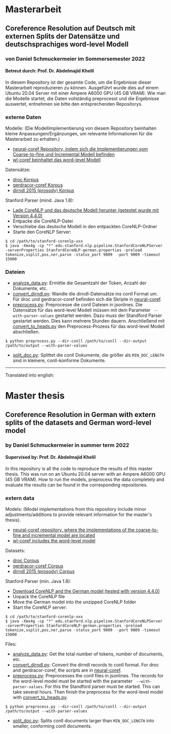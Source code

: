 # Masterarbeit
## Coreference Resolution auf Deutsch mit externen Splits der Datensätze und deutschsprachiges word-level Modell

### von Daniel Schmuckermeier im Sommersemester 2022
#### Betreut durch:  Prof. Dr. Abdelmajid Khelil

In diesem Repository ist der gesamte Code, um die Ergebnisse dieser Masterarbeit reproduzieren zu können. Ausgeführt wurde dies auf einem Ubuntu 20.04 Server mit einer Ampere A6000 GPU (45 GB VRAM).
Wie man die Modelle startet, die Daten vollständig preprocesst und die Ergebnisse auswertet, entnehmen sie bitte den entsprechenden Repositorys.

### externe Daten
Modelle: (Die Modellimplementierung von diesem Repository beinhalten kleine Anpassungen/Ergänzungen, um relevante Informationen für die Masterarbeit zu erhalten.)
- [neural-coref Repository, indem sich die Implementierungen vom Coarse-to-fine und Incremental Modell befinden](https://github.com/uhh-lt/neural-coref)
- [wl-coref beinhaltet das word-level Modell](https://github.com/vdobrovolskii/wl-coref)

Datensätze:
- [droc Korpus](https://gitlab2.informatik.uni-wuerzburg.de/kallimachos/DROC-Release)
- [gerdracor-coref Korpus](https://github.com/quadrama/gerdracor-coref)
- [dirndl 2015 (prosody) Korpus](https://www.ims.uni-stuttgart.de/en/research/resources/corpora/dirndl/)

Stanford Parser (mind. Java 1.8):
- [Lade CoreNLP und das deutsche Modell herunter (getestet wurde mit Version 4.4.0)](https://stanfordnlp.github.io/CoreNLP/history.html)
- Entpacke die CoreNLP-Datei
- Verschiebe das deutsche Modell in den entpackten CoreNLP-Ordner
- Starte den CoreNLP Server:
``` 
$ cd /path/to/stanford-corenlp-xxx 
$ java -Xmx4g -cp "*" edu.stanford.nlp.pipeline.StanfordCoreNLPServer -serverProperties StanfordCoreNLP-german.properties -preload tokenize,ssplit,pos,ner,parse -status_port 9009  -port 9009 -timeout 15000 
```

### Dateien
- [analyze_data.py](./Project/analyze_data.py): Ermittle die Gesamtzahl der Token, Anzahl der Dokumente, etc.
- [convert_dirndl.py](./Project/convert_dirndl.py): Wandle die dirndl-Datensätze ins conll Format um. Für droc und gerdracor-coref befinden sich die Skripte in [neural-coref](./Project/neural-coref/).
- [preprocess.py](./Project/preprocess.py): Preprocesse die conll Dateien in jsonlines. Die Datensätze für das word-level Modell müssen mit dem Parameter ``` --with-parser-values``` gestartet werden. Dazu muss der Standford Parser gestartet werden. Dies kann mehrere Stunden dauern. Anschließend mit [convert_to_heads.py](./Project/wl-coref-german/convert_to_heads.py) den Preprocess-Prozess für das word-level Modell abschließen.
```
$ python preprocess.py --dir-conll /path/to/conll --dir-output /path/to/output --with-parser-values
```
- [split_doc.py](./Project/split_doc.py): Splittet die conll Dokumente, die größer als ```MIN_DOC_LENGTH``` sind in kleinere, conll-konforme Dokumente.

---

Translated into english:

# Master thesis
## Coreference Resolution in German with extern splits of the datasets and German word-level model


### by Daniel Schmuckermeier in summer term 2022
#### Supervised by:  Prof. Dr. Abdelmajid Khelil

In this repository is all the code to reproduce the results of this master thesis. This was run on an Ubuntu 20.04 server with an Ampere A6000 GPU (45 GB VRAM).
How to run the models, preprocess the data completely and evaluate the results can be found in the corresponding repositories.

### extern data
Models: (Model implementations from this repository include minor adjustments/additions to provide relevant information for the master's thesis).
- [neural-coref repository, where the implementations of the coarse-to-fine and incremental model are located](https://github.com/uhh-lt/neural-coref)
- [wl-coref includes the word-level model](https://github.com/vdobrovolskii/wl-coref)


Datasets:
- [droc Corpus](https://gitlab2.informatik.uni-wuerzburg.de/kallimachos/DROC-Release)
- [gerdracor-coref Corpus](https://github.com/quadrama/gerdracor-coref)
- [dirndl 2015 (prosody) Corpus](https://www.ims.uni-stuttgart.de/en/research/resources/corpora/dirndl/)


Stanford Parser (min. Java 1.8):
- [Download CoreNLP and the German model (tested with version 4.4.0)](https://stanfordnlp.github.io/CoreNLP/history.html)
- Unpack the CoreNLP file
- Move the German model into the unzipped CoreNLP folder
- Start the CoreNLP server:
``` 
$ cd /path/to/stanford-corenlp-xxx 
$ java -Xmx4g -cp "*" edu.stanford.nlp.pipeline.StanfordCoreNLPServer -serverProperties StanfordCoreNLP-german.properties -preload tokenize,ssplit,pos,ner,parse -status_port 9009  -port 9009 -timeout 15000 
```

Files:
- [analyze_data.py](./Project/analyze_data.py): Get the total number of tokens, number of documents, etc.
- [convert_dirndl.py](./Project/convert_dirndl.py): Convert the dirndl records to conll format. For droc and gerdracor-coref, the scripts are in [neural-coref](./Project/neural-coref/).
- [preprocess.py](./Project/preprocess.py): Preprocesses the conll files in jsonlines. The records for the word-level model must be started with the parameter `` --with-parser-values``. For this the Standford parser must be started. This can take several hours. Then finish the preprocess for the word-level model with [convert_to_heads.py](./Project/wl-coref-german/convert_to_heads.py).
```
$ python preprocess.py --dir-conll /path/to/conll --dir-output /path/to/output --with-parser-values
```
- [split_doc.py](./Project/split_doc.py): Splits conll documents larger than ``MIN_DOC_LENGTH`` into smaller, conforming conll documents.





